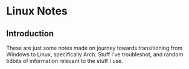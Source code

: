 # Linux Notes

## Introduction

These are just some notes made on journey towards transitioning from Windows to Linux, specifically Arch. Stuff I've troubleshot, and random tidbits of information relevant to the stuff I use.
